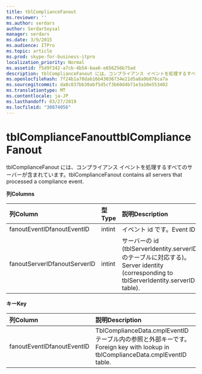 ```yaml
---
title: tblComplianceFanout
ms.reviewer: ''
ms.author: serdars
author: SerdarSoysal
manager: serdars
ms.date: 3/9/2015
ms.audience: ITPro
ms.topic: article
ms.prod: skype-for-business-itpro
localization_priority: Normal
ms.assetid: f5d9f342-a7cb-4b54-baa6-e656256b75ad
description: tblComplianceFanout には、コンプライアンス イベントを処理するすべてのサーバーが含まれています。
ms.openlocfilehash: 7f24b1a78dab16b43036734e21d5a8a9b876ca7a
ms.sourcegitcommit: da8c037bb30abf5d5cf3b60d4b71e3a10e553402
ms.translationtype: MT
ms.contentlocale: ja-JP
ms.lasthandoff: 03/27/2019
ms.locfileid: "30874056"
---
```

# <a name="tblcompliancefanout"></a><span data-ttu-id="d6f8e-103">tblComplianceFanout</span><span class="sxs-lookup"><span data-stu-id="d6f8e-103">tblComplianceFanout</span></span>
 
<span data-ttu-id="d6f8e-104">tblComplianceFanout には、コンプライアンス イベントを処理するすべてのサーバーが含まれています。</span><span class="sxs-lookup"><span data-stu-id="d6f8e-104">tblComplianceFanout contains all servers that processed a compliance event.</span></span>
  
<span data-ttu-id="d6f8e-105">**列**</span><span class="sxs-lookup"><span data-stu-id="d6f8e-105">**Columns**</span></span>

|<span data-ttu-id="d6f8e-106">**列**</span><span class="sxs-lookup"><span data-stu-id="d6f8e-106">**Column**</span></span>|<span data-ttu-id="d6f8e-107">**型**</span><span class="sxs-lookup"><span data-stu-id="d6f8e-107">**Type**</span></span>|<span data-ttu-id="d6f8e-108">**説明**</span><span class="sxs-lookup"><span data-stu-id="d6f8e-108">**Description**</span></span>|
|:-----|:-----|:-----|
|<span data-ttu-id="d6f8e-109">fanoutEventID</span><span class="sxs-lookup"><span data-stu-id="d6f8e-109">fanoutEventID</span></span>  <br/> |<span data-ttu-id="d6f8e-110">int</span><span class="sxs-lookup"><span data-stu-id="d6f8e-110">int</span></span>  <br/> |<span data-ttu-id="d6f8e-111">イベント id です。</span><span class="sxs-lookup"><span data-stu-id="d6f8e-111">Event ID.</span></span>  <br/> |
|<span data-ttu-id="d6f8e-112">fanoutServerID</span><span class="sxs-lookup"><span data-stu-id="d6f8e-112">fanoutServerID</span></span>  <br/> |<span data-ttu-id="d6f8e-113">int</span><span class="sxs-lookup"><span data-stu-id="d6f8e-113">int</span></span>  <br/> |<span data-ttu-id="d6f8e-114">サーバーの id (tblServerIdentity.serverID のテーブルに対応する)。</span><span class="sxs-lookup"><span data-stu-id="d6f8e-114">Server identity (corresponding to tblServerIdentity.serverID table).</span></span>  <br/> |
   
<span data-ttu-id="d6f8e-115">**キー**</span><span class="sxs-lookup"><span data-stu-id="d6f8e-115">**Key**</span></span>

|<span data-ttu-id="d6f8e-116">**列**</span><span class="sxs-lookup"><span data-stu-id="d6f8e-116">**Column**</span></span>|<span data-ttu-id="d6f8e-117">**説明**</span><span class="sxs-lookup"><span data-stu-id="d6f8e-117">**Description**</span></span>|
|:-----|:-----|
|<span data-ttu-id="d6f8e-118">fanoutEventID</span><span class="sxs-lookup"><span data-stu-id="d6f8e-118">fanoutEventID</span></span>  <br/> |<span data-ttu-id="d6f8e-119">TblComplianceData.cmplEventID テーブル内の参照と外部キーです。</span><span class="sxs-lookup"><span data-stu-id="d6f8e-119">Foreign key with lookup in tblComplianceData.cmplEventID table.</span></span>  <br/> |
   


